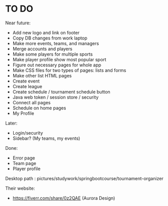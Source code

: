 TO DO
============

Near future:
- Add new logo and link on footer
- Copy DB changes from work laptop
- Make more events, teams, and managers
- Merge accounts and players
- Make some players for multiple sports
- Make player profile show most popular sport
- Figure out necessary pages for whole app
- Make CSS files for two types of pages: lists and forms
- Make other list HTML pages
- Create event
- Create league
- Create schedule / tournament schedule button
- Java web token / session store / security
- Connect all pages
- Schedule on home pages
- My Profile 

Later:

- Login/security
- Sidebar? (My teams, my events)

Done:

- Error page
- Team page
- Player profile

Desktop path : pictures/studywork/springbootcourse/tournament-organizer

Their website: 
- https://fiverr.com/share/0z2QAE (Aurora Design)